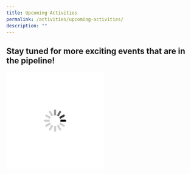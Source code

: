 ```yaml
---
title: Upcoming Activities
permalink: /activities/upcoming-activities/
description: ""
---
```

## Stay tuned for more exciting events that are in the pipeline!

![](/images/loading%20gif.gif)